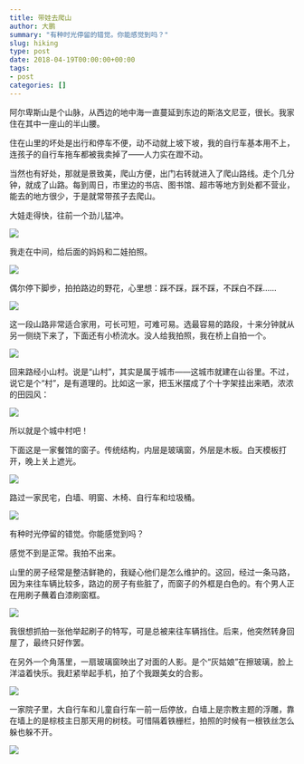 ```yaml
---
title: 带娃去爬山
author: 大鹏
summary: "有种时光停留的错觉。你能感觉到吗？"
slug: hiking
type: post
date: 2018-04-19T00:00:00+00:00
tags:
- post
categories: []
---
```


阿尔卑斯山是个山脉，从西边的地中海一直蔓延到东边的斯洛文尼亚，很长。我家住在其中一座山的半山腰。

住在山里的坏处是出行和停车不便，动不动就上坡下坡，我的自行车基本用不上，连孩子的自行车拖车都被我卖掉了——人力实在蹬不动。

当然也有好处，那就是景致美，爬山方便，出门右转就进入了爬山路线。走个几分钟，就成了山路。每到周日，市里边的书店、图书馆、超市等地方到处都不营业，能去的地方很少，于是就常带孩子去爬山。

大娃走得快，往前一个劲儿猛冲。

![](https://github.com/pzhaonet/keller/raw/master/figdapeng/i2018-04-16-1.jpg)

我走在中间，给后面的妈妈和二娃拍照。

![](https://github.com/pzhaonet/keller/raw/master/figdapeng/i2018-04-16-2.jpg)

偶尔停下脚步，拍拍路边的野花，心里想：踩不踩，踩不踩，不踩白不踩……

![](https://github.com/pzhaonet/keller/raw/master/figdapeng/i2018-04-16-3.jpg)

这一段山路非常适合家用，可长可短，可难可易。选最容易的路段，十来分钟就从另一侧绕下来了，下面还有小桥流水。没人给我拍照，我在桥上自拍一个。

![](https://github.com/pzhaonet/keller/raw/master/figdapeng/i2018-04-16-4.jpg)



回来路经小山村。说是“山村”，其实是属于城市——这城市就建在山谷里。不过，说它是个“村”，是有道理的。比如这一家，把玉米摆成了个十字架挂出来晒，浓浓的田园风：

![](https://github.com/pzhaonet/keller/raw/master/figdapeng/i2018-04-19-1.jpg)

所以就是个城中村吧！

下面这是一家餐馆的窗子。传统结构，内层是玻璃窗，外层是木板。白天模板打开，晚上关上遮光。

![](https://github.com/pzhaonet/keller/raw/master/figdapeng/i2018-04-19-3.jpg)

路过一家民宅，白墙、明窗、木椅、自行车和垃圾桶。

![](https://github.com/pzhaonet/keller/raw/master/figdapeng/i2018-04-19-2.jpg)

有种时光停留的错觉。你能感觉到吗？

感觉不到是正常。我拍不出来。

山里的房子经常是整洁鲜艳的，我疑心他们是怎么维护的。这回，经过一条马路，因为来往车辆比较多，路边的房子有些脏了，而窗子的外框是白色的。有个男人正在用刷子蘸着白漆刷窗框。

![](https://github.com/pzhaonet/keller/raw/master/figdapeng/i2018-04-30-3.jpg)

我很想抓拍一张他举起刷子的特写，可是总被来往车辆挡住。后来，他突然转身回屋了，最终只好作罢。

在另外一个角落里，一扇玻璃窗映出了对面的人影。是个“灰姑娘”在擦玻璃，脸上洋溢着快乐。我赶紧举起手机，拍了个我跟美女的合影。

![](https://github.com/pzhaonet/keller/raw/master/figdapeng/i2018-04-30-2.jpg)

一家院子里，大自行车和儿童自行车一前一后停放，白墙上是宗教主题的浮雕，靠在墙上的是棕枝主日那天用的树枝。可惜隔着铁栅栏，拍照的时候有一根铁丝怎么躲也躲不开。

![](https://github.com/pzhaonet/keller/raw/master/figdapeng/i2018-04-30-1.jpg)
